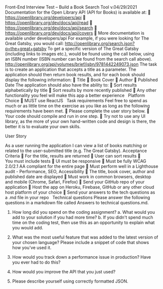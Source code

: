 Front-End Interview Test – Build a Book Search Tool
v.04/29/2021
Documentation for the Open Library API (API for Books) is available at:
 https://openlibrary.org/developers/api
 https://openlibrary.org/dev/docs/api/read
 https://openlibrary.org/dev/docs/api/search
 https://openlibrary.org/dev/docs/api/covers
 More documentation is available under developers/api
For example, if you were looking for The Great Gatsby, you would call:
http://openlibrary.org/search.json?q=the+great+gatsby
To get a specific version of The Great Gatsby (including links to images etc.), would be found using the
call below, using an ISBN number (ISBN number can be found from the search call above).
http://openlibrary.org/api/volumes/brief/isbn/9781442249073.json
The task is to create an application that accepts a title as a parameter. The application should then
return book results, and for each book should display the following information:
 Title
 Book Cover
 Author
 Published Date
The application should also have the ability to:
 Sort results alphabetically by title
 Sort results by more recently published
 Any other functionality you feel will make this app a better experience
 
Platform Choice
 MUST use ReactJS
 
Task requirements
Feel free to spend as much or as little time on the exercise as you like as long as the following
requirements have been met.
 Please complete the user story below.
 Your code should compile and run in one step.
 Try not to use any UI library, as the more of your own hand-written code and design is there, the
better it is to evaluate your own skills.

User Story

As a user running the application I can view a list of books matching or related to the user-submitted
title (e.g. The Great Gatsby).
Acceptance Criteria
 For the title, results are returned
 User can sort results
 You must include tests
 UI must be responsive
 Must be fully WCAG 2.0/2.1 AA compliant for the entire page
 Must perform well in a Lighthouse audit - Performance, SEO, Accessibility
 The title, book cover, author and published date are displayed
 Must work in common browsers, desktop and mobile (Chrome, Safari, Firefox)
 Send your GitHub repo of your application
 Host the app on Heroku, Firebase, GitHub or any other cloud host platform of your choice
 Send your answers to the tech questions as a .md file in your repo
 
Technical questions
Please answer the following questions in a markdown file called Answers to technical questions.md.
1. How long did you spend on the coding assignment?
a. What would you add to your solution if you had more time?
b. If you didn&#39;t spend much time on the coding test, then use this as an opportunity to
explain what you would add.

2. What was the most useful feature that was added to the latest version of your chosen
language? Please include a snippet of code that shows how you&#39;ve used it.
3. How would you track down a performance issue in production? Have you ever had to do this?
4. How would you improve the API that you just used?
5. Please describe yourself using correctly formatted JSON.